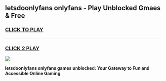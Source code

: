 
## letsdoonlyfans onlyfans - Play Unblocked Gmaes & Free
<h3>
<a href="https://news.freeplayer.one?title=letsdoonlyfans_onlyfans&ref=16F">CLICK TO PLAY</a></h3>
<hr>

<h3>
<a href="https://news.freeplayer.one?title=letsdoonlyfans_onlyfans&ref=16F">CLICK 2 PLAY</a>
  
</h3>

<a href="https://news.freeplayer.one?title=letsdoonlyfans_onlyfans&ref=16F/"><img src="https://clearcache.store/games.png"></a>


**letsdoonlyfans onlyfans games unblocked: Your Gateway to Fun and Accessible Online Gaming**
